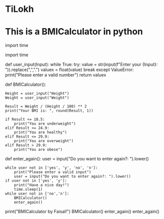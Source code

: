 # TiLokh
# This is a BMICalculator in python
import time

import time

def user_input(Input):
    while True:
        try:
            value = str(input(f"Enter your {Input}: ")).replace(",",".")
            valuex = float(value)
            break
        except ValueError:
            print("Please enter a valid number")
    return valuex

def BMICalculator():

    Height = user_input("Height")
    Weight = user_input("Weight")

    Result = Weight / (Height / 100) ** 2
    print("Your BMI is: ", round(Result, 1))

    if Result <= 18.5:
        print("You are underweight")
    elif Result <= 24.9:
        print("You are healthy")
    elif Result <= 29.9:
        print("You are overweight")
    elif Result > 29.9:
        print("You are obese")


def enter_again():
    user = input("Do you want to enter again?: ").lower()

    while user not in ['yes', 'y', 'no', 'n']:
        print("Please enter a valid input")
        user = input("Do you want to enter again?: ").lower()
    if user not in ['yes', 'y']:
        print("Have a nice day!")
        time.sleep(1)
    while user not in ['no','n']:
        BMICalculator()
        enter_again()


print("BMICalculator by Faisal!")
BMICalculator()
enter_again()
enter_again()
